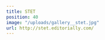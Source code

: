 ```yaml
---
title: STET
position: 40
image: "/uploads/gallery__stet.jpg"
url: http://stet.editorially.com/
---
```


